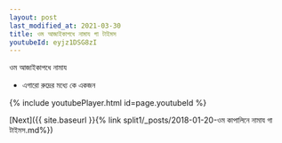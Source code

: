 ```yaml
---
layout: post
last_modified_at: 2021-03-30
title: ওম আজাইকাপধে নামায গা টাইমস
youtubeId: eyjz1DSG8zI
---
```

 
 
 ওম আজাইকাপধে নামায  
 
 -  এগারো রুদ্রের মধ্যে কে একজন 
 
  
 
  
 
 
 
 
 
 


{% include youtubePlayer.html id=page.youtubeId %}
 
[Next]({{ site.baseurl }}{% link  split1/_posts/2018-01-20-ওম কাপালিনে নামায গা টাইমস.md%})
 
